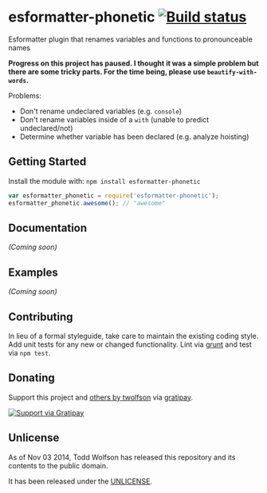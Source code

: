 # esformatter-phonetic [![Build status](https://travis-ci.org/twolfson/esformatter-phonetic.png?branch=master)](https://travis-ci.org/twolfson/esformatter-phonetic)

Esformatter plugin that renames variables and functions to pronounceable names

**Progress on this project has paused. I thought it was a simple problem but there are some tricky parts. For the time being, please use `beautify-with-words`.**

Problems:

- Don't rename undeclared variables (e.g. `console`)
- Don't rename variables inside of a `with` (unable to predict undeclared/not)
- Determine whether variable has been declared (e.g. analyze hoisting)

## Getting Started
Install the module with: `npm install esformatter-phonetic`

```js
var esformatter_phonetic = require('esformatter-phonetic');
esformatter_phonetic.awesome(); // "awesome"
```

## Documentation
_(Coming soon)_

## Examples
_(Coming soon)_

## Contributing
In lieu of a formal styleguide, take care to maintain the existing coding style. Add unit tests for any new or changed functionality. Lint via [grunt](https://github.com/gruntjs/grunt) and test via `npm test`.

## Donating
Support this project and [others by twolfson][gratipay] via [gratipay][].

[![Support via Gratipay][gratipay-badge]][gratipay]

[gratipay-badge]: https://cdn.rawgit.com/gratipay/gratipay-badge/2.x.x/dist/gratipay.png
[gratipay]: https://www.gratipay.com/twolfson/

## Unlicense
As of Nov 03 2014, Todd Wolfson has released this repository and its contents to the public domain.

It has been released under the [UNLICENSE][].

[UNLICENSE]: UNLICENSE

